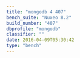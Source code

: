 ```yaml
---
title: "mongodb 4 407"
bench_suite: "Nuxeo 8.2"
build_number: "407"
dbprofile: "mongodb"
classifier: ""
date: 2016-04-09T05:30:42
type: "bench"
---
```

